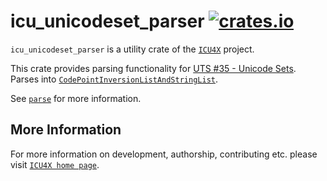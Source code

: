 # icu_unicodeset_parser [![crates.io](https://img.shields.io/crates/v/icu_unicodeset_parser)](https://crates.io/crates/icu_unicodeset_parser)

`icu_unicodeset_parser` is a utility crate of the [`ICU4X`] project.

This crate provides parsing functionality for [UTS #35 - Unicode Sets](https://unicode.org/reports/tr35/#Unicode_Sets).
Parses into [`CodePointInversionListAndStringList`](icu_collections::codepointinvliststringlist::CodePointInversionListAndStringList).

See [`parse`](crate::parse()) for more information.

[`ICU4X`]: ../icu/index.html

## More Information

For more information on development, authorship, contributing etc. please visit [`ICU4X home page`](https://github.com/unicode-org/icu4x).
